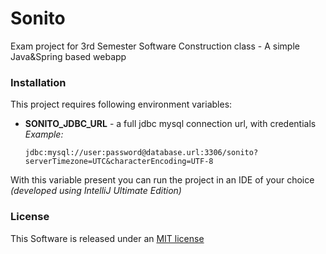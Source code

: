 # Sonito
Exam project for 3rd Semester Software Construction class - A simple Java&amp;Spring based webapp

### Installation
This project requires following environment variables:
- **SONITO_JDBC_URL** - a full jdbc mysql connection url, with credentials
    *Example:*
    ```
    jdbc:mysql://user:password@database.url:3306/sonito?serverTimezone=UTC&characterEncoding=UTF-8
    ```

With this variable present you can run the project in an IDE of your choice *(developed using IntelliJ Ultimate Edition)*

### License
This Software is released under an [MIT license](https://opensource.org/licenses/MIT)
